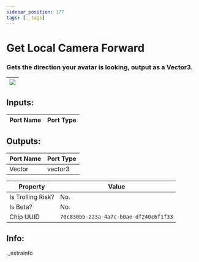```yaml
---
sidebar_position: 177
tags: [._tags]
---
```


# Get Local Camera Forward


### Gets the direction your avatar is looking, output as a Vector3.

| ![](https://images-ext-2.discordapp.net/external/MPmIaQzlEPmgGWlgi-WxBBXt0Bjv_zWPkg1y1f_sy3s/https/www.recroomcircuits.com/image/circuit/absolute-value?width=206&height=108) |
|-----|

## Inputs:
| Port Name | Port Type |
|-----------|-----------|

## Outputs:
| Port Name | Port Type |
|-----------|-----------|
| Vector | vector3 | 

| Property  | Value |
|-------------------|-----------|
| Is Trolling Risk? | No. |
| Is Beta? | No. |
| Chip UUID | `70c830bb-223a-4a7c-b0ae-df240c6f1f33` |

## Info:
._extrainfo